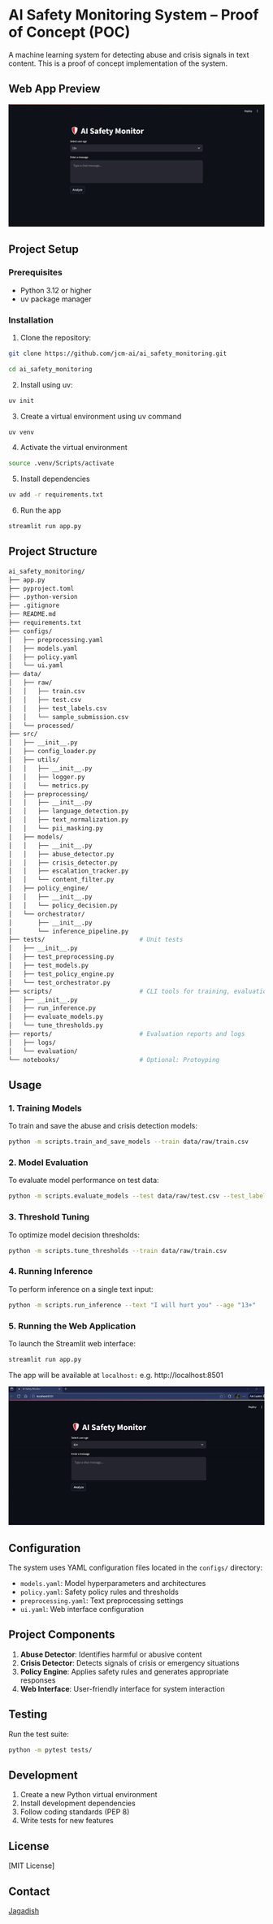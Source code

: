 # AI Safety Monitoring System – Proof of Concept (POC)

A machine learning system for detecting abuse and crisis signals in text content. This is a proof of concept implementation of the system. 

## Web App Preview
![poc](poc.png)

## Project Setup

### Prerequisites
- Python 3.12 or higher 
- uv package manager

### Installation

1. Clone the repository:
```bash
git clone https://github.com/jcm-ai/ai_safety_monitoring.git
```
```bash
cd ai_safety_monitoring
```

2. Install using uv:
```bash
uv init
```
3. Create a virtual environment using uv command
```bash
uv venv
```
4. Activate the virtual environment
```bash
source .venv/Scripts/activate
```
5. Install dependencies
```bash
uv add -r requirements.txt
```
6. Run the app
```bash
streamlit run app.py
```

## Project Structure

```Bash
ai_safety_monitoring/
├── app.py
├── pyproject.toml
├── .python-version
├── .gitignore
├── README.md
├── requirements.txt
├── configs/
│   ├── preprocessing.yaml
│   ├── models.yaml
│   ├── policy.yaml
│   └── ui.yaml
├── data/
│   ├── raw/
│   │   ├── train.csv
│   │   ├── test.csv
│   │   ├── test_labels.csv
│   │   └── sample_submission.csv
│   └── processed/
├── src/
│   ├── __init__.py
│   ├── config_loader.py
│   ├── utils/
│   │   ├── __init__.py
│   │   ├── logger.py
│   │   └── metrics.py
│   ├── preprocessing/
│   │   ├── __init__.py
│   │   ├── language_detection.py
│   │   ├── text_normalization.py
│   │   └── pii_masking.py
│   ├── models/
│   │   ├── __init__.py
│   │   ├── abuse_detector.py
│   │   ├── crisis_detector.py
│   │   ├── escalation_tracker.py
│   │   └── content_filter.py
│   ├── policy_engine/
│   │   ├── __init__.py
│   │   └── policy_decision.py
│   └── orchestrator/
│       ├── __init__.py
│       └── inference_pipeline.py
├── tests/                          # Unit tests
│   ├── __init__.py
│   ├── test_preprocessing.py
│   ├── test_models.py
│   ├── test_policy_engine.py
│   └── test_orchestrator.py
├── scripts/                        # CLI tools for training, evaluation, and inference
│   ├── __init__.py
│   ├── run_inference.py
│   ├── evaluate_models.py
│   └── tune_thresholds.py
├── reports/                        # Evaluation reports and logs
│   ├── logs/
│   └── evaluation/
└── notebooks/                      # Optional: Protoyping

```

## Usage

### 1. Training Models
To train and save the abuse and crisis detection models:
```bash
python -m scripts.train_and_save_models --train data/raw/train.csv
```

### 2. Model Evaluation
To evaluate model performance on test data:
```bash
python -m scripts.evaluate_models --test data/raw/test.csv --test_labels data/raw/test_labels.csv
```

### 3. Threshold Tuning
To optimize model decision thresholds:
```bash
python -m scripts.tune_thresholds --train data/raw/train.csv
```

### 4. Running Inference
To perform inference on a single text input:
```bash
python -m scripts.run_inference --text "I will hurt you" --age "13+"
```

### 5. Running the Web Application
To launch the Streamlit web interface:
```bash
streamlit run app.py
```
The app will be available at `localhost:` e.g. http://localhost:8501

![poc](poc.gif)

## Configuration

The system uses YAML configuration files located in the `configs/` directory:
- `models.yaml`: Model hyperparameters and architectures
- `policy.yaml`: Safety policy rules and thresholds
- `preprocessing.yaml`: Text preprocessing settings
- `ui.yaml`: Web interface configuration

## Project Components

1. **Abuse Detector**: Identifies harmful or abusive content
2. **Crisis Detector**: Detects signals of crisis or emergency situations
3. **Policy Engine**: Applies safety rules and generates appropriate responses
4. **Web Interface**: User-friendly interface for system interaction

## Testing

Run the test suite:
```bash
python -m pytest tests/
```

## Development

1. Create a new Python virtual environment
2. Install development dependencies
3. Follow coding standards (PEP 8)
4. Write tests for new features

## License

[MIT License]

## Contact

[Jagadish](https://jcm-ai.github.io)